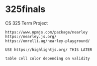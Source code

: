 # 325finals
CS 325 Term Project

```
https://www.npmjs.com/package/nearley
https://nearley.js.org/
https://omrelli.ug/nearley-playground/

USE https://highlightjs.org/ THIS LATER

table cell color depending on validity

```
